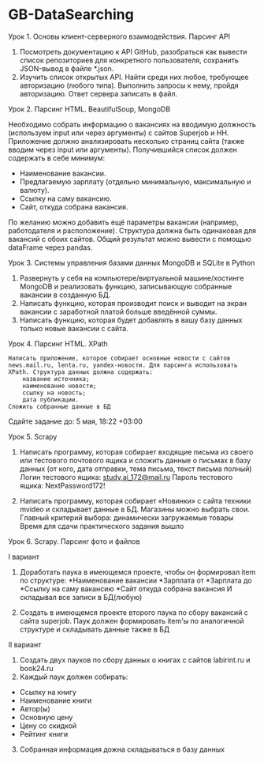 # GB-DataSearching

Урок 1. Основы клиент-серверного взаимодействия. Парсинг API
1. Посмотреть документацию к API GitHub, разобраться как вывести список репозиториев для конкретного пользователя, сохранить JSON-вывод в файле *.json.
2. Изучить список открытых API. Найти среди них любое, требующее авторизацию (любого типа). Выполнить запросы к нему, пройдя авторизацию. Ответ сервера записать в файл.

Урок 2. Парсинг HTML. BeautifulSoup, MongoDB

Необходимо собрать информацию о вакансиях на вводимую должность (используем input или через аргументы) с сайтов Superjob и HH. Приложение должно анализировать несколько страниц сайта (также вводим через input или аргументы). Получившийся список должен содержать в себе минимум:
* Наименование вакансии.
* Предлагаемую зарплату (отдельно минимальную, максимальную и валюту).
* Ссылку на саму вакансию.
* Сайт, откуда собрана вакансия.

По желанию можно добавить ещё параметры вакансии (например, работодателя и расположение). Структура должна быть одинаковая для вакансий с обоих сайтов. Общий результат можно вывести с помощью dataFrame через pandas.

Урок 3. Системы управления базами данных MongoDB и SQLite в Python
1. Развернуть у себя на компьютере/виртуальной машине/хостинге MongoDB и реализовать функцию, записывающую собранные вакансии в созданную БД.
2. Написать функцию, которая производит поиск и выводит на экран вакансии с заработной платой больше введённой суммы.
3. Написать функцию, которая будет добавлять в вашу базу данных только новые вакансии с сайта.


Урок 4. Парсинг HTML. XPath

    Написать приложение, которое собирает основные новости с сайтов news.mail.ru, lenta.ru, yandex-новости. Для парсинга использовать XPath. Структура данных должна содержать:
        название источника;
        наименование новости;
        ссылку на новость;
        дата публикации.
    Сложить собранные данные в БД

Сдайте задание до: 5 мая, 18:22 +03:00




Урок 5. Scrapy

1) Написать программу, которая собирает входящие письма из своего или тестового почтового ящика и сложить данные о письмах в базу данных (от кого, дата отправки, тема письма, текст письма полный)
Логин тестового ящика: study.ai_172@mail.ru
Пароль тестового ящика: NextPassword172!

2) Написать программу, которая собирает «Новинки» с сайта техники mvideo и складывает данные в БД. Магазины можно выбрать свои. Главный критерий выбора: динамически загружаемые товары
Время для сдачи практического задания вышло

Урок 6. Scrapy. Парсинг фото и файлов

I вариант
1) Доработать паука в имеющемся проекте, чтобы он формировал item по структуре:
*Наименование вакансии
*Зарплата от
*Зарплата до
*Ссылку на саму вакансию
*Сайт откуда собрана вакансия
И складывал все записи в БД(любую)

2) Создать в имеющемся проекте второго паука по сбору вакансий с сайта superjob. Паук должен формировать item'ы по аналогичной структуре и складывать данные также в БД

II вариант
1) Создать двух пауков по сбору данных о книгах с сайтов labirint.ru и book24.ru
2) Каждый паук должен собирать:
* Ссылку на книгу
* Наименование книги
* Автор(ы)
* Основную цену
* Цену со скидкой
* Рейтинг книги
3) Собранная информация дожна складываться в базу данных
